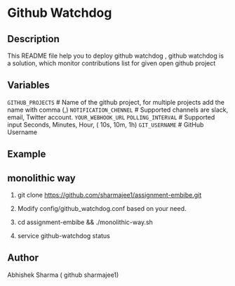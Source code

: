 Github Watchdog
=================

Description
-------------
This README file help you to deploy github watchdog , github watchdog is a solution,
which monitor contributions list for given open github project


Variables
----------
`GITHUB_PROJECTS`                                            # Name of the github project, for multiple projects add the name with comma (,)
`NOTIFICATION_CHENNEL`                                       # Supported channels are slack, email, Twitter account.
`YOUR_WEBHOOK_URL`
`POLLING_INTERVAL`                                           # Supported input Seconds, Minutes, Hour, ( 10s, 10m, 1h)
`GIT_USERNAME`                                               # GitHub Username




Example
---------
monolithic way
---------------
1) git clone https://github.com/sharmajee1/assignment-embibe.git

2) Modify config/github_watchdog.conf based on your need.

2) cd assignment-embibe && ./monolithic-way.sh

3) service github-watchdog status 


Author
------
Abhishek Sharma ( github sharmajee1)
